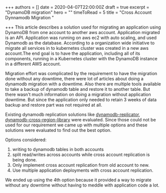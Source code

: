 +++
authors = []
date = 2020-04-07T22:00:00Z
draft = true
excerpt = "DynamoDB migration"
hero = ""
timeToRead = 5
title = "Cross Account Dynnamodb Migration      "

+++
This article describes a solution used for migrating an application using DynamoDB from one account to another aws account. Application migrated is an API. Application was running on aws ec2 with auto scaling, and used Dynamodb as the database. According to a organization wide initiative to migrate all services in to kubernetes cluster was created in a new aws account.The end goal is to have the application, including all of its components, running in a Kubernetes cluster with the DynamoDB instance in a different AWS account.

Migration effort was complicated by the requirement to have the migration done without any downtime, there were lot of articles about doing a dynamodb migration with a downtime. Also there are multiple tools available to take a backup of dynamodb table and restore it to another table. But there wasn't much information on doing a migration without  application downtime. But since the application only needed to retain 3 weeks of data backup and restore part was not required at all.

Existing dynamodb replication solutions like [dynamodb-replicator](https://github.com/mapbox/dynamodb-replicator), [dynamodb-cross-region-library](https://github.com/awslabs/dynamodb-cross-region-library) were evaluated. Since those could not be used for our requirement we came up with multiple options and these solutions were evaluated to find out the best option.

Options considered:

1. writing to dynamodb tables in both accounts
2. split read/writes across accounts while cross account replication is being done.
3. Only implement cross account replication from old account to new.
4. Use multiple application deployments with cross account replication.

We ended up using the 4th option because it provided a way to migrate without any downtime without having to meddle with application code a lot. 